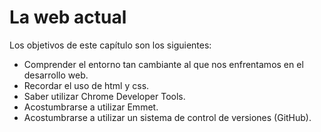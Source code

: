 # La web actual
Los objetivos de este capítulo son los siguientes:
- Comprender el entorno tan cambiante al que nos enfrentamos en el desarrollo web.
- Recordar el uso de html y css.
- Saber utilizar Chrome Developer Tools.
- Acostumbrarse a utilizar Emmet.
- Acostumbrarse a utilizar un sistema de control de versiones (GitHub).